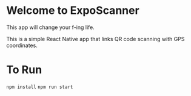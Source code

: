 # Welcome to ExpoScanner 

This app will change your f-ing life. 

This is a simple React Native app that links QR code scanning with GPS coordinates.  

# To Run

`npm install`
`npm run start`